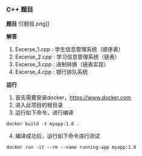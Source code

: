 ### C++ 题目

**题目**
![[题目.png]]

**解答**
1. Excerse_1.cpp : 学生信息管理系统（顺序表）
2. Excerse_2.cpp : 学习信息管理系统（链表）
3. Excerse_3.cpp : 进制转换（链表实现）
4. Excerse_4.cpp : 银行排队系统

**运行**
1. 首先需要安装docker，https://www.docker.com
2. 进入此项目的根目录
3. 运行如下命令，进行编译
```
docker build -t myapp:1.0 .
```
4. 编译成功后，运行如下命令进行测试
```
docker run -it --rm --name running-app myapp:1.0
```
